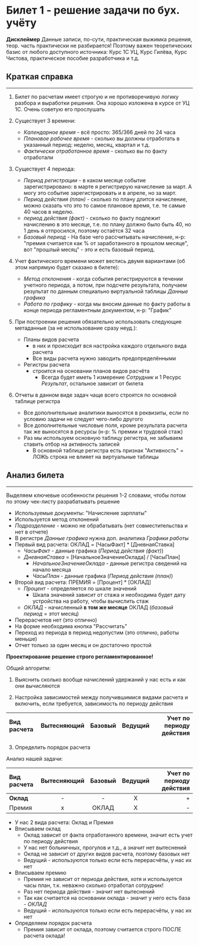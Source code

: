 # Билет 1 - решение задачи по бух. учёту

**Дисклеймер** Данные записи, по-сути, практическая выжимка решения, теор. часть практически не разбирается! Поэтому важен теоретических базис от любого доступного источника: Курс 1С УЦ, Курс Гилёва, Курс Чистова, практическое пособие разработчика и т.д.

## Краткая справка

---

1. Билет по расчетам имеет строгую и не противоречивую логику разбора и выработки решения. Она хорошо изложена в курсе от УЦ 1С. Очень советую его прослушать

2. Существует 3 времени:
    * *Календарное время* - всё просто: 365/366 дней по 24 часа
    * *Плановое рабочее время* - сколько вы должны отработать в указанный период: неделю, месяц, квартал и т.д. 
    * *Фактически отработанное время* - сколько вы по факту отработали

3. Существует 4 периода:
    * *Период регистрации* - в каком месяце событие зарегистрировано: в марте я регистрирую начисление за март. А могу это событие зарегистрировать и в апреле, но за март.
    * *Период действия (план)* - сколько по плану длится начисление, можно сказать что это то самое плановое время, т.е. те самые 40 часов в неделю.
    * *период действия (факт)* - сколько по факту подлежит начислению в это месяце, т.е. по плану должно было быть 40, но 1 день я отпросился, поэтому остаётся 32 часа
    * *Базовый период* - На базе чего рассчитывать начисление, н-р: "премия считается как % от заработанного в прошлом месяце", вот "прошлый месяц" - это и есть базовый период.

4. Учет фактического времени может вестись двумя вариантами (об этом напрямую будет сказано в билете):
    * *Метод отклонения* - когда события регистрируются в течении учетного периода, а потом, при подсчете результата, получаем результат по данным специально виртуальной таблицы *Данные графика*
    * *Работа по графику* - когда мы вносим данные по факту работы в конце периода регламентным документом, н-р: "График"

5. При построении решения обязательно использовать следующие метаданные (за не использование сразу неуд.):
    * Планы видов расчета
      * в них и происходит вся настройка каждого отдельного вида расчета
      * Все виды расчета нужно заводить предопределёнными
    * Регистры расчета
      * строится на основании планов видов расчёта
        * Всегда будет иметь 1 измерение *Сотрудник* и 1 Ресурс *Результат*, остальное зависит от билета

6. Отчеты в данном виде задач чаще всего строятся по основной таблице регистра
    * Все дополнительные аналитики выносятся в реквизиты, если по условию задачи не следует чего-либо другого
    * Все дополнительные числовые поля, кроме результата расчета так же выносятся в ресурсы (н-р: % премии и трудовой стаж)
    * Раз мы используем основную таблицу регистра, не забываем ставить отбор на активность записей
      * В основной таблице регистра есть признак "Активность" = ЛОЖЬ строка не влияет на виртуальные таблицы

## Анализ билета

---

Выделяем ключевые особенности решения 1-2 словами, чтобы потом по этому чек-листу разрабатывать решение

* Используемые документы: "Начисление зарплаты"
* Используется метод отклонений
* *Подразделение* - можно не обрабатывать (нет совместительства и нет в отчете)
* В регистре *Данные графика* нужна доп. аналитика *Графики работы*
* Первый вид расчета: ОКЛАД = [ЧасыФакт] * [ДневнаяСтавка]
  * *ЧасыФакт* - данные графика (*Период действия (факт)*)
  * *ДневнаяСтавка* = [НачальноеЗначениеОклада] / [ЧасыПлан]
    * *НачальноеЗначениеОклада* - данные регистра сведений на начало месяца
    * *ЧасыПлан* - данные графика (*Период действия (план)*)
* Второй вид расчета: ПРЕМИЯ = [Процент] * [ОКЛАД]
  * *Процент* - определяется по шкале значений
    * Шкала значений зависит от стажа и необходима будет дату устройства на работу, чтобы вычислить стаж
  * *ОКЛАД* - начисленный **в том же месяце** ОКЛАД (*базовый период* = этот месяц)
* Перерасчетов нет (это отлично)
* На форме необходима кнопка "Рассчитать"
* Переход из периода в период недопустим (это отлично, работы меньше)
* Отчет только за один месяц и он достаточно простой

**Проектирование решение строго регламентированное!**

Общий алгоритм:

1. Выяснить сколько вообще начислений удержаний у нас есть и как они вычисляются

2. Настройка зависимостей между получившимися видами расчета и включить, если требуется, зависимость по периоду действия

| Вид расчета | Вытесняющий | Базовый | Ведущий  | Учет по периоду действия |
| :---------- | :---------: | :-----: | :------: | -----------------------: |


3. Определить порядок расчета

Анализ нашей задачи:

| Вид расчета | Вытесняющий | Базовый | Ведущий  | Учет по периоду действия |
| :---------- | :---------: | :-----: | :------: | -----------------------: |
| **Оклад**   | -           | -       | Х        | +                        |
| Премия      | х           | ОКЛАД   | Х        | -                        |

* У нас 2 вида расчета: Оклад и Премия
* Вписываем оклад
  * Оклад зависит от факта отработанного времени, значит есть учет по периоду действия
  * У нас нет больничных, прогулов и т.д., а значит нет вытеснений
  * Оклад не зависит от других видов расчета, поэтому базовых нет
  * Ведущий - используются только если есть перерасчёты, у нас их нет
* Вписываем премию
  * Премия не зависит от периода действия, хотя и используется часы план, т.к. неважно сколько отработал сотрудник!
  * Раз нет периода действия - значит нет вытеснений
  * Так как считается на основании оклада - значит у него есть база - *ОКЛАД*  
  * Ведущий - используются только если есть перерасчёты, у нас их нет
* Определяем порядок расчета
  * Премия зависит от оклада, поэтому считается строго ПОСЛЕ расчета оклада!
